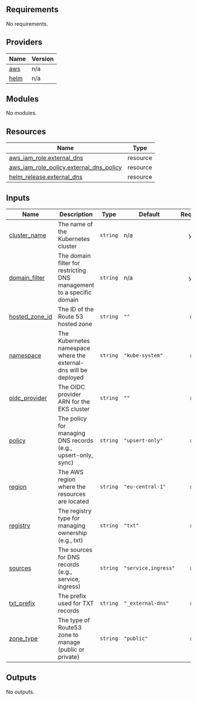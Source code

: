 <!-- BEGIN_TF_DOCS -->
## Requirements

No requirements.

## Providers

| Name | Version |
|------|---------|
| <a name="provider_aws"></a> [aws](#provider\_aws) | n/a |
| <a name="provider_helm"></a> [helm](#provider\_helm) | n/a |

## Modules

No modules.

## Resources

| Name | Type |
|------|------|
| [aws_iam_role.external_dns](https://registry.terraform.io/providers/hashicorp/aws/latest/docs/resources/iam_role) | resource |
| [aws_iam_role_policy.external_dns_policy](https://registry.terraform.io/providers/hashicorp/aws/latest/docs/resources/iam_role_policy) | resource |
| [helm_release.external_dns](https://registry.terraform.io/providers/hashicorp/helm/latest/docs/resources/release) | resource |

## Inputs

| Name | Description | Type | Default | Required |
|------|-------------|------|---------|:--------:|
| <a name="input_cluster_name"></a> [cluster\_name](#input\_cluster\_name) | The name of the Kubernetes cluster | `string` | n/a | yes |
| <a name="input_domain_filter"></a> [domain\_filter](#input\_domain\_filter) | The domain filter for restricting DNS management to a specific domain | `string` | n/a | yes |
| <a name="input_hosted_zone_id"></a> [hosted\_zone\_id](#input\_hosted\_zone\_id) | The ID of the Route 53 hosted zone | `string` | `""` | no |
| <a name="input_namespace"></a> [namespace](#input\_namespace) | The Kubernetes namespace where the external-dns will be deployed | `string` | `"kube-system"` | no |
| <a name="input_oidc_provider"></a> [oidc\_provider](#input\_oidc\_provider) | The OIDC provider ARN for the EKS cluster | `string` | `""` | no |
| <a name="input_policy"></a> [policy](#input\_policy) | The policy for managing DNS records (e.g., upsert-only, sync) | `string` | `"upsert-only"` | no |
| <a name="input_region"></a> [region](#input\_region) | The AWS region where the resources are located | `string` | `"eu-central-1"` | no |
| <a name="input_registry"></a> [registry](#input\_registry) | The registry type for managing ownership (e.g., txt) | `string` | `"txt"` | no |
| <a name="input_sources"></a> [sources](#input\_sources) | The sources for DNS records (e.g., service, ingress) | `string` | `"service,ingress"` | no |
| <a name="input_txt_prefix"></a> [txt\_prefix](#input\_txt\_prefix) | The prefix used for TXT records | `string` | `"_external-dns"` | no |
| <a name="input_zone_type"></a> [zone\_type](#input\_zone\_type) | The type of Route53 zone to manage (public or private) | `string` | `"public"` | no |

## Outputs

No outputs.
<!-- END_TF_DOCS -->